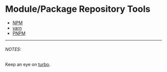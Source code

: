 # Module/Package Repository Tools

* [NPM](https://www.npmjs.com/)
* [yarn](https://yarnpkg.com/)
* [PNPM](https://pnpm.js.org/)

***

###### NOTES:

Keep an eye on [turbo](https://medium.com/@ericsimons/introducing-turbo-5x-faster-than-yarn-npm-and-runs-natively-in-browser-cc2c39715403).





































 






